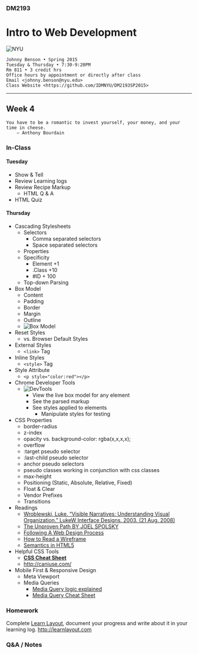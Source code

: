 ### DM2193

# Intro to Web Development

![NYU](https://cloud.githubusercontent.com/assets/238022/5893409/ba1adc36-a4b0-11e4-99e3-a267b37fc726.png)

    Johnny Benson • Spring 2015
    Tuesday & Thursday • 7:30-9:20PM
    Rm 811 • 3 credit hrs
    Office hours by appointment or directly after class
    Email <johnny.benson@nyu.edu>
    Class Website <https://github.com/IDMNYU/DM2193SP2015>

---

## Week 4

    You have to be a romantic to invest yourself, your money, and your time in cheese.
        — Anthony Bourdain

### In-Class

#### Tuesday
* Show & Tell
* Review Learning logs
* Review Recipe Markup
  * HTML Q & A
* HTML Quiz

#### Thursday
* Cascading Stylesheets
  * Selectors
    * Comma separated selectors
    * Space separated selectors
  * Properties
  * Specificity
    * Element +1
    * .Class +10
    * #ID + 100
  * Top-down Parsing
* Box Model
  * Content
  * Padding
  * Border
  * Margin
  * Outline
  * ![Box Model](http://j-hnnybens-n.com/capture/xhbaq.png)
* Reset Styles
  * vs. Browser Default Styles
* External Styles
  * `<link>` Tag
* Inline Styles
  * `<style>` Tag
* Style Attribute
  * `<p style="color:red"></p>`
* Chrome Developer Tools
  * ![DevTools](http://j-hnnybens-n.com/capture/cwqvi.png)
    * View the live box model for any element
    * See the parsed markup
    * See styles applied to elements
      * Manipulate styles for testing
* CSS Properties
  * border-radius
  * z-index
  * opacity vs. background-color: rgba(x,x,x,x);
  * overflow
  * :target pseudo selector
  * :last-child pseudo selector
  * anchor pseudo selectors
  * pseudo classes working in conjunction with css classes
  * max-height
  * Positioning (Static, Absolute, Relative, Fixed)
  * Float & Clear
  * Vendor Prefixes
  * Transitions
* Readings
  * [Wroblewski, Luke. “Visible Narratives: Understanding Visual Organization.” LukeW Interface Designs. 2003. (21 Aug. 2008)](http://www.lukew.com/resources/articles/visible_narratives.html)
  * [The Unproven Path BY JOEL SPOLSKY](http://www.inc.com/magazine/20081101/how-hard-could-it-be-the-unproven-path.html)
  * [Following A Web Design Process](http://www.smashingmagazine.com/2011/06/22/following-a-web-design-process)
  * [How to Read a Wireframe](http://blog.fuzzymath.com/wp-content/uploads/2011/07/Fuzzy-Math-How-to-read-a-wireframe.pdf)
  * [Semantics in HTML5](http://alistapart.com/article/semanticsinhtml5)
* Helpful CSS Tools
  * **[CSS Cheat Sheet](http://coding.smashingmagazine.com/wp-content/uploads/images/css3-cheat-sheet/css3-cheat-sheet.pdf)**
  * http://caniuse.com/
* Mobile First & Responsive Design
  * Meta Viewport
  * Media Queries
    * [Media Query logic explained](http://css-tricks.com/logic-in-media-queries)
    * [Media Query Cheat Sheet](http://mac-blog.org.ua/css-3-media-queries-cheat-sheet)

### Homework
Complete [Learn Layout](http://learnlayout.com), document your progress and write about it in your learning log. http://learnlayout.com

### Q&A / Notes

